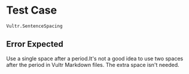 # Test Case

    Vultr.SentenceSpacing

## Error Expected

Use a single space after a period.It's not a good idea to use two spaces after the period in Vultr Markdown files.  The extra space isn't needed.
